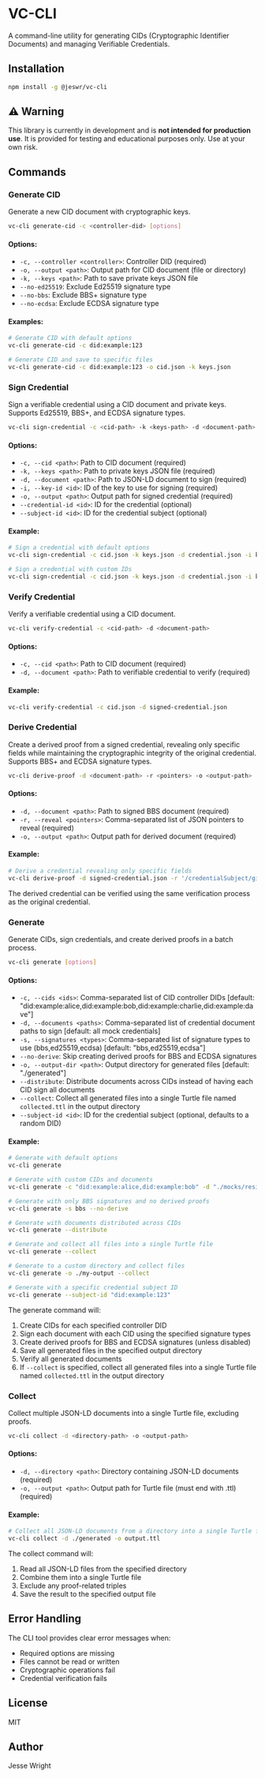 # VC-CLI

A command-line utility for generating CIDs (Cryptographic Identifier Documents) and managing Verifiable Credentials.

## Installation

```bash
npm install -g @jeswr/vc-cli
```

## ⚠️ Warning

This library is currently in development and is **not intended for production use**. It is provided for testing and educational purposes only. Use at your own risk.

## Commands

### Generate CID

Generate a new CID document with cryptographic keys.

```bash
vc-cli generate-cid -c <controller-did> [options]
```

#### Options:

- `-c, --controller <controller>`: Controller DID (required)
- `-o, --output <path>`: Output path for CID document (file or directory)
- `-k, --keys <path>`: Path to save private keys JSON file
- `--no-ed25519`: Exclude Ed25519 signature type
- `--no-bbs`: Exclude BBS+ signature type
- `--no-ecdsa`: Exclude ECDSA signature type

#### Examples:

```bash
# Generate CID with default options
vc-cli generate-cid -c did:example:123

# Generate CID and save to specific files
vc-cli generate-cid -c did:example:123 -o cid.json -k keys.json
```

### Sign Credential

Sign a verifiable credential using a CID document and private keys. Supports Ed25519, BBS+, and ECDSA signature types.

```bash
vc-cli sign-credential -c <cid-path> -k <keys-path> -d <document-path> -i <key-id> -o <output-path>
```

#### Options:

- `-c, --cid <path>`: Path to CID document (required)
- `-k, --keys <path>`: Path to private keys JSON file (required)
- `-d, --document <path>`: Path to JSON-LD document to sign (required)
- `-i, --key-id <id>`: ID of the key to use for signing (required)
- `-o, --output <path>`: Output path for signed credential (required)
- `--credential-id <id>`: ID for the credential (optional)
- `--subject-id <id>`: ID for the credential subject (optional)

#### Example:

```bash
# Sign a credential with default options
vc-cli sign-credential -c cid.json -k keys.json -d credential.json -i key-1 -o signed-credential.json

# Sign a credential with custom IDs
vc-cli sign-credential -c cid.json -k keys.json -d credential.json -i key-1 -o signed-credential.json --credential-id "urn:uuid:123" --subject-id "did:example:subject"
```

### Verify Credential

Verify a verifiable credential using a CID document.

```bash
vc-cli verify-credential -c <cid-path> -d <document-path>
```

#### Options:

- `-c, --cid <path>`: Path to CID document (required)
- `-d, --document <path>`: Path to verifiable credential to verify (required)

#### Example:

```bash
vc-cli verify-credential -c cid.json -d signed-credential.json
```

### Derive Credential

Create a derived proof from a signed credential, revealing only specific fields while maintaining the cryptographic integrity of the original credential. Supports BBS+ and ECDSA signature types.

```bash
vc-cli derive-proof -d <document-path> -r <pointers> -o <output-path>
```

#### Options:

- `-d, --document <path>`: Path to signed BBS document (required)
- `-r, --reveal <pointers>`: Comma-separated list of JSON pointers to reveal (required)
- `-o, --output <path>`: Output path for derived document (required)

#### Example:

```bash
# Derive a credential revealing only specific fields
vc-cli derive-proof -d signed-credential.json -r '/credentialSubject/givenName,/credentialSubject/familyName' -o derived-credential.json
```

The derived credential can be verified using the same verification process as the original credential.

### Generate

Generate CIDs, sign credentials, and create derived proofs in a batch process.

```bash
vc-cli generate [options]
```

#### Options:

- `-c, --cids <ids>`: Comma-separated list of CID controller DIDs [default: "did:example:alice,did:example:bob,did:example:charlie,did:example:dave"]
- `-d, --documents <paths>`: Comma-separated list of credential document paths to sign [default: all mock credentials]
- `-s, --signatures <types>`: Comma-separated list of signature types to use (bbs,ed25519,ecdsa) [default: "bbs,ed25519,ecdsa"]
- `--no-derive`: Skip creating derived proofs for BBS and ECDSA signatures
- `-o, --output-dir <path>`: Output directory for generated files [default: "./generated"]
- `--distribute`: Distribute documents across CIDs instead of having each CID sign all documents
- `--collect`: Collect all generated files into a single Turtle file named `collected.ttl` in the output directory
- `--subject-id <id>`: ID for the credential subject (optional, defaults to a random DID)

#### Example:

```bash
# Generate with default options
vc-cli generate

# Generate with custom CIDs and documents
vc-cli generate -c "did:example:alice,did:example:bob" -d "./mocks/residence.jsonld,./mocks/education.jsonld"

# Generate with only BBS signatures and no derived proofs
vc-cli generate -s bbs --no-derive

# Generate with documents distributed across CIDs
vc-cli generate --distribute

# Generate and collect all files into a single Turtle file
vc-cli generate --collect

# Generate to a custom directory and collect files
vc-cli generate -o ./my-output --collect

# Generate with a specific credential subject ID
vc-cli generate --subject-id "did:example:123"
```

The generate command will:
1. Create CIDs for each specified controller DID
2. Sign each document with each CID using the specified signature types
3. Create derived proofs for BBS and ECDSA signatures (unless disabled)
4. Save all generated files in the specified output directory
5. Verify all generated documents
6. If `--collect` is specified, collect all generated files into a single Turtle file named `collected.ttl` in the output directory

### Collect

Collect multiple JSON-LD documents into a single Turtle file, excluding proofs.

```bash
vc-cli collect -d <directory-path> -o <output-path>
```

#### Options:

- `-d, --directory <path>`: Directory containing JSON-LD documents (required)
- `-o, --output <path>`: Output path for Turtle file (must end with .ttl) (required)

#### Example:

```bash
# Collect all JSON-LD documents from a directory into a single Turtle file
vc-cli collect -d ./generated -o output.ttl
```

The collect command will:
1. Read all JSON-LD files from the specified directory
2. Combine them into a single Turtle file
3. Exclude any proof-related triples
4. Save the result to the specified output file

## Error Handling

The CLI tool provides clear error messages when:

- Required options are missing
- Files cannot be read or written
- Cryptographic operations fail
- Credential verification fails

## License

MIT

## Author

Jesse Wright
